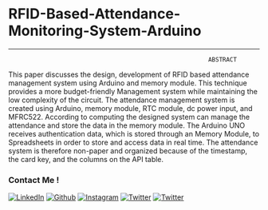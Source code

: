 # RFID-Based-Attendance-Monitoring-System-Arduino

---
                                                            ABSTRACT

This paper discusses the design, development of RFID based attendance management system using Arduino and memory module. This technique provides a more budget-friendly Management system while maintaining the low complexity of the circuit. The attendance management system is created using Arduino, memory module, RTC module, dc power input, and MFRC522. According to computing the designed system can manage the attendance and store the data in the memory module. The Arduino UNO receives authentication data, which is stored through an Memory Module, to Spreadsheets in order to store and access data in real time. The attendance system is therefore non-paper and organized because of the timestamp, the card key, and the columns on the API table.
### Contact Me !

[<img target="_blank" src="https://img.icons8.com/clouds/100/linkedin.png" title="LinkedIn">](https://www.linkedin.com/in/sriharsha-paruchuri/)
[<img target="_blank" src="https://img.icons8.com/clouds/100/github.png" title="Github">](https://github.com/Sriharsha-Paruchuri)
[<img target="_blank" src="https://img.icons8.com/clouds/100/instagram-new--v1.png" title="Instagram">](https://instagram.com/aydinyunus_/)
[<img target="_blank" src="https://img.icons8.com/clouds/100/twitter-circled.png" title="Twitter">](https://twitter.com/SRIHARSHA__P)
[<img target="_blank" src="https://img.icons8.com/clouds/100/discord-logo.png" title="Twitter">](https://discordapp.com/users/500972847171371030)
